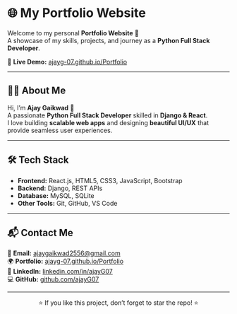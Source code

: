 # 🌐 My Portfolio Website  

Welcome to my personal **Portfolio Website** 🚀  
A showcase of my skills, projects, and journey as a **Python Full Stack Developer**.  

🔗 **Live Demo:** [ajayg-07.github.io/Portfolio](https://ajayg-07.github.io/Portfolio)  

---

## 👨‍💻 About Me  

Hi, I’m **Ajay Gaikwad** 👋  
A passionate **Python Full Stack Developer** skilled in **Django & React**.  
I love building **scalable web apps** and designing **beautiful UI/UX** that provide seamless user experiences.  

---

## 🛠️ Tech Stack  

- **Frontend:** React.js, HTML5, CSS3, JavaScript, Bootstrap  
- **Backend:** Django, REST APIs  
- **Database:** MySQL, SQLite  
- **Other Tools:** Git, GitHub, VS Code  

---

## 📬 Contact Me  

📧 **Email:** ajaygaikwad2556@gmail.com  
🌍 **Portfolio:** [ajayg-07.github.io/Portfolio](https://ajayg-07.github.io/Portfolio)  
💼 **LinkedIn:** [linkedin.com/in/ajayG07](https://www.linkedin.com/in/ajayG07)  
💻 **GitHub:** [github.com/ajayG07](https://github.com/ajayG07)  

---

<p align="center">⭐ If you like this project, don’t forget to star the repo! ⭐</p>
